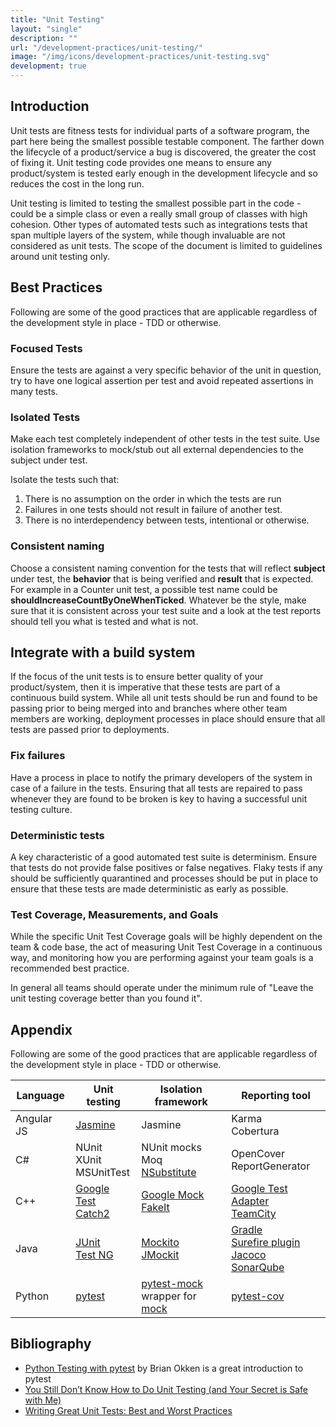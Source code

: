 ```yaml
---
title: "Unit Testing"
layout: "single"
description: ""
url: "/development-practices/unit-testing/"
image: "/img/icons/development-practices/unit-testing.svg"
development: true
---
```


## Introduction

Unit tests are fitness tests for individual parts of a software program, the
part here being the smallest possible testable component. The farther down the
lifecycle of a product/service a bug is discovered, the greater the cost of
fixing it. Unit testing code provides one means to ensure any product/system
is tested early enough in the development lifecycle and so reduces the cost in
the long run.

Unit testing is limited to testing the smallest possible part in the code -
could be a simple class or even a really small group of classes with high
cohesion. Other types of automated tests such as integrations tests that span
multiple layers of the system, while though invaluable are not considered as
unit tests. The scope of the document is limited to guidelines around unit
testing only.

## Best Practices

Following are some of the good practices that are applicable regardless of the
development style in place - TDD or otherwise.

### Focused Tests

Ensure the tests are against a very specific behavior of the unit in question,
try to have one logical assertion per test and avoid repeated assertions in
many tests.

### Isolated Tests

Make each test completely independent of other tests in the test suite. Use
isolation frameworks to mock/stub out all external dependencies to the subject
under test.

Isolate the tests such that:

1. There is no assumption on the order in which the tests are run
2. Failures in one tests should not result in failure of another test.
3. There is no interdependency between tests, intentional or otherwise.

### Consistent naming

Choose a consistent naming convention for the tests that will reflect
**subject** under test, the **behavior** that is being verified and **result**
that is expected. For example in a Counter unit test, a possible test name
could be **shouldIncreaseCountByOneWhenTicked**. Whatever be the style, make
sure that it is consistent across your test suite and a look at the test
reports should tell you what is tested and what is not.

## Integrate with a build system

If the focus of the unit tests is to ensure better quality of your
product/system, then it is imperative that these tests are part of a
continuous build system. While all unit tests should be run and found to be
passing prior to being merged into and branches where other team members are
working, deployment processes in place should ensure that all tests are passed
prior to deployments.

### Fix failures

Have a process in place to notify the primary developers of the system in case
of a failure in the tests. Ensuring that all tests are repaired to pass
whenever they are found to be broken is key to having a successful unit testing
culture.

### Deterministic tests

A key characteristic of a good automated test suite is determinism. Ensure that
tests do not provide false positives or false negatives. Flaky tests if any
should be sufficiently quarantined and processes should be put in place to
ensure that these tests are made deterministic as early as possible.

### Test Coverage, Measurements, and Goals

While the specific Unit Test Coverage goals will be highly dependent on the
team & code base, the act of measuring Unit Test Coverage in a continuous way,
and monitoring how you are performing against your team goals is a recommended
best practice.

In general all teams should operate under the minimum rule of "Leave the unit
testing coverage better than you found it".

## Appendix

Following are some of the good practices that are applicable regardless of the development style in place - TDD or otherwise.

| Language   | Unit testing                                                                                          | Isolation framework                                                                                                          | Reporting tool                                                                                                                                                                                              |
| ---------- | ----------------------------------------------------------------------------------------------------- | ---------------------------------------------------------------------------------------------------------------------------- | ----------------------------------------------------------------------------------------------------------------------------------------------------------------------------------------------------------- |
| Angular JS | [Jasmine](https://github.com/jasmine/)                                                                                               | Jasmine                                                                                                                      | Karma <br/>Cobertura                                                                                                                                                                                        |
| C#         | NUnit <br/>XUnit <br/>MSUnitTest                                                                      | NUnit mocks <br/>Moq <br/>[NSubstitute](https://nsubstitute.github.io/)                                                       | OpenCover <br/>ReportGenerator                                                                                                                                                                              |
| C++        | [Google Test](https://github.com/google/googletest) <br/>[Catch2](https://github.com/catchorg/Catch2) | [Google Mock](https://github.com/google/googletest/tree/main/googlemock) <br/>[FakeIt](https://github.com/eranpeer/FakeIt) | [Google Test Adapter](https://github.com/csoltenborn/GoogleTestAdapter) <br/>[TeamCity](https://www.jetbrains.com/teamcity/)                                                                                |
| Java       | [JUnit](https://junit.org/) <br/>[Test NG](https://testng.org/doc/)                                   | [Mockito](https://site.mockito.org/) <br/>[JMockit](https://jmockit.github.io/)                                              | [Gradle](https://gradle.org/) <br/>[Surefire plugin](https://maven.apache.org/surefire/maven-surefire-plugin/) <br/> [Jacoco](https://www.eclemma.org/jacoco/) <br/>[SonarQube](https://www.sonarqube.org/) |
| Python     | [pytest](https://docs.pytest.org/en/latest/)                                                          | [pytest-mock](https://pypi.python.org/pypi/pytest-mock) <br/> wrapper for [mock](https://pypi.python.org/pypi/mock)          | [pytest-cov](https://pytest-cov.readthedocs.io/en/latest/)                                                                                                                                                  |

## Bibliography

- [Python Testing with pytest](https://pragprog.com/book/bopytest/python-testing-with-pytest) by Brian Okken is a great introduction to pytest
- [You Still Don’t Know How to Do Unit Testing (and Your Secret is Safe with Me)](https://stackify.com/unit-testing-basics-best-practices/)
- [Writing Great Unit Tests: Best and Worst Practices](https://blog.stevensanderson.com/2009/08/24/writing-great-unit-tests-best-and-worst-practises/)
